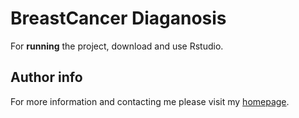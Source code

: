 # BreastCancer Diaganosis

For **running** the project, download and use Rstudio.

## Author info

For more information and contacting me please visit my [homepage](http://sshariatie.github.io).
